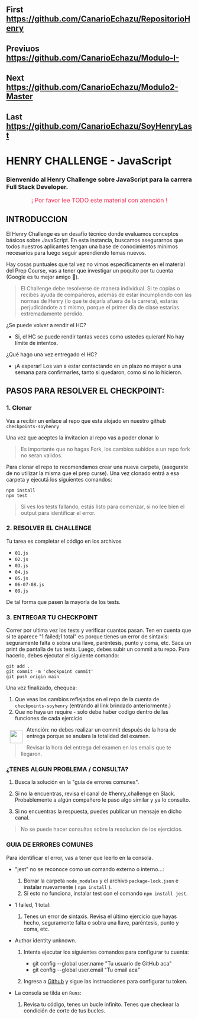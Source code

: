 ## First https://github.com/CanarioEchazu/RepositorioHenry
## Previuos https://github.com/CanarioEchazu/Modulo-I-
## Next https://github.com/CanarioEchazu/Modulo2-Master
## Last  https://github.com/CanarioEchazu/SoyHenryLast
##
##
##
##

# HENRY CHALLENGE - JavaScript

### Bienvenido al Henry Challenge sobre JavaScript para la carrera Full Stack Developer.

<p style="color:#f92850; font-size: 16px; text-align:center;">¡ Por favor lee TODO este material con atención !</p>

## INTRODUCCION

El Henry Challenge es un desafío técnico donde evaluamos conceptos básicos sobre JavaScript.
En esta instancia, buscamos asegurarnos que todos nuestros aplicantes  tengan una base de conocimientos mínimos necesarios para luego seguir aprendiendo temas nuevos.

Hay cosas puntuales que tal vez no vimos específicamente en el material del Prep Course, vas a tener que investigar un poquito por tu cuenta (Google es tu mejor amigo 🤗).

>El Challenge debe resolverse de manera individual. Si te copias o recibes ayuda de compañeros, además de estar incumpliendo con las normas de Henry (lo que te dejaría afuera de la carrera), estarás perjudicándote a ti mismo, porque el primer día de clase estarías extremadamente perdido.

¿Se puede volver a rendir el HC?    
-   Si, el HC se puede rendir tantas veces como ustedes quieran! No hay límite de intentos.

¿Qué hago una vez entregado el HC?
- ¡A esperar! Los van a estar contactando en un plazo no mayor a una semana para confirmarles, tanto si quedaron, como si no lo hicieron.



## PASOS PARA RESOLVER EL CHECKPOINT:

### 1. Clonar

Vas a recibir un enlace al repo que esta alojado en nuestro github
`checkpoints-soyhenry` 

Una vez que aceptes la invitacion al repo vas a poder clonar lo 
>Es importante que no hagas Fork, los cambios subidos a un repo fork no seran validos.

Para clonar el repo te recomendamos crear una nueva carpeta,  (asegurate de no utilizar la misma que el prep curse). Una vez clonado entrá a esa carpeta y ejecutá los siguientes comandos:

    npm install
    npm test

>Si ves los tests fallando, estás listo para comenzar, si no lee bien el output para identificar el error.


### 2. RESOLVER EL CHALLENGE

Tu tarea es completar el código en los archivos  
 - `01.js` 
 - `02.js` 
 - `03.js` 
 - `04.js` 
 - `05.js` 
 - `06-07-08.js` 
 - `09.js` 
 
 De tal forma que pasen la mayoría de los tests.


### 3. ENTREGAR TU CHECKPOINT

Correr por ultima vez los tests y verificar cuantos pasan. Ten en cuenta que si te aparece "1 failed;1 total" es porque tienes un error de sintaxis: seguramente falta o sobra una llave, paréntesis, punto y coma, etc.
Saca un print de pantalla de tus tests.
Luego, debes subir un commit a tu repo. Para hacerlo, debes ejecutar el siguiente comando:

    git add .
    git commit -m 'checkpoint commit'
    git push origin main

Una vez finalizado, chequea:
1. Que veas los cambios reflejados en el repo de la cuenta de `checkpoints-soyhenry` (entrando al link brindado anteriormente.)
2.  Que no haya un require - solo debe haber codigo dentro de las funciones de cada ejercicio 


<img src="https://a.slack-edge.com/production-standard-emoji-assets/13.0/google-medium/26a0-fe0f@2x.png" style="float:left; width:35px; padding: 10px;" /> Atención: no debes realizar un commit después de la hora de entrega porque se anulara la totalidad del examen. 
>Revisar la hora del entrega del examen en los emails que te llegaron. 

### ¿TENES ALGUN PROBLEMA / CONSULTA?

1. Busca la solución en la "guía de errores comunes".

2. Si no la encuentras, revisa el canal de #henry_challenge en Slack. Probablemente a algún compañero le paso algo similar y ya lo consulto.

3. Si no encuentras la respuesta, puedes publicar un mensaje en dicho canal.

> No se puede hacer consultas sobre la resolucion de los ejercicios.


### GUIA DE ERRORES COMUNES

Para identificar el error, vas a tener que leerlo en la consola.


* "jest" no se reconoce como un comando externo o interno...:
    1. Borrar la carpeta `node_modules` y el archivo `package-lock.json` e instalar nuevamente ( `npm install` ).
    2. Si esto no funciona, instalar test con el comando `npm install jest`.


* 1 failed, 1 total:
    1. Tenes un error de sintaxis. Revisa el último ejercicio que hayas hecho, seguramente falta o sobra una llave, paréntesis, punto y coma, etc.

* Author identity unknown.  
    1. Intenta ejecutar los siguientes comandos para configurar tu cuenta:
        * git config --global user.name "Tu usuario de GitHub aca"
        * git config --global user.email "Tu email aca"

    2. Ingresa a [Github](https://docs.github.com/es/authentication/keeping-your-account-and-data-secure/creating-a-personal-access-token) y sigue las instrucciones para configurar tu token. 

* La consola se tilda en `Runs`:
    1. Revisa tu código, tenes un bucle infinito. Tenes que checkear la condición de corte de tus bucles.

